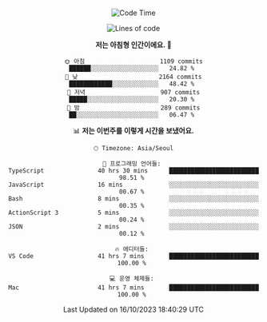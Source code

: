 <div align="center">

<br />

 <!--START_SECTION:waka-->
![Code Time](http://img.shields.io/badge/Code%20Time-1%2C424%20hrs%2044%20mins-blue)

![Lines of code](https://img.shields.io/badge/%EC%A0%80%EB%8A%94%20%EC%97%AC%ED%83%9C%EA%B9%8C%EC%A7%80%20-3.5%20million%20%EC%A4%84%EC%9D%98%20%EC%BD%94%EB%93%9C%EB%A5%BC%20%EC%9E%91%EC%84%B1%ED%96%88%EC%96%B4%EC%9A%94.-blue)

**저는 아침형 인간이에요. 🐤** 

```text
🌞 아침                     1109 commits        ██████░░░░░░░░░░░░░░░░░░░   24.82 % 
🌆 낮　                     2164 commits        ████████████░░░░░░░░░░░░░   48.42 % 
🌃 저녁                     907 commits         █████░░░░░░░░░░░░░░░░░░░░   20.30 % 
🌙 밤　                     289 commits         ██░░░░░░░░░░░░░░░░░░░░░░░   06.47 % 
```


📊 **저는 이번주를 이렇게 시간을 보냈어요.** 

```text
🕑︎ Timezone: Asia/Seoul

💬 프로그래밍 언어들: 
TypeScript               40 hrs 30 mins      █████████████████████████   98.51 % 
JavaScript               16 mins             ░░░░░░░░░░░░░░░░░░░░░░░░░   00.67 % 
Bash                     8 mins              ░░░░░░░░░░░░░░░░░░░░░░░░░   00.35 % 
ActionScript 3           5 mins              ░░░░░░░░░░░░░░░░░░░░░░░░░   00.24 % 
JSON                     2 mins              ░░░░░░░░░░░░░░░░░░░░░░░░░   00.12 % 

🔥 에디터들: 
VS Code                  41 hrs 7 mins       █████████████████████████   100.00 % 

💻 운영 체제들: 
Mac                      41 hrs 7 mins       █████████████████████████   100.00 % 
```


 Last Updated on 16/10/2023 18:40:29 UTC
<!--END_SECTION:waka-->

</div>
